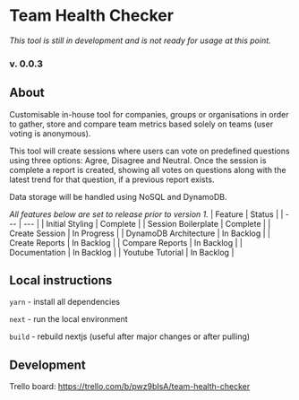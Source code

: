 # Team Health Checker
_This tool is still in development and is not ready for usage at this point._

### v. 0.0.3

## About

Customisable in-house tool for companies, groups or organisations in order to gather, store and compare team metrics based solely on teams (user voting is anonymous).

This tool will create sessions where users can vote on predefined questions using three options: Agree, Disagree and Neutral.
Once the session is complete a report is created, showing all votes on questions along with the latest trend for that question, if a previous report exists.

Data storage will be handled using NoSQL and DynamoDB.

_All features below are set to release prior to version 1._
| Feature | Status |
| --- | --- |
| Initial Styling | Complete |
|  Session Boilerplate | Complete |
| Create Session | In Progress |
| DynamoDB Architecture | In Backlog |
| Create Reports | In Backlog |
| Compare Reports | In Backlog |
| Documentation | In Backlog |
| Youtube Tutorial | In Backlog |


## Local instructions

`yarn` - install all dependencies

`next` - run the local environment

`build` - rebuild nextjs (useful after major changes or after pulling)

## Development

Trello board: https://trello.com/b/pwz9bIsA/team-health-checker
